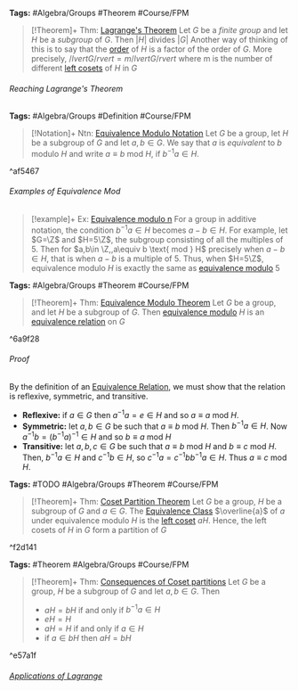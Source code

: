 ---
---

**Tags:** #Algebra/Groups #Theorem #Course/FPM 

 > 
 > \[!Theorem\]+ Thm: [Lagrange's Theorem](Lagrange's%20Theorem.md)
 > Let $G$ be a *finite group* and let $H$ be a *subgroup* of $G$. Then $\lvert H \rvert$ divides $\lvert G \rvert$
 > Another way of thinking of this is to say that the [order](../Individuals/Order%20of%20a%20Group.md#order-of-a-group) of $H$ is a factor of the order of $G$. More precisely, $/lvert G /rvert = m/lvert G /rvert$ where m is the number of different [left cosets](../Individuals/Order%20of%20a%20Group.md) of $H$ in $G$

###### Reaching Lagrange's Theorem

**Tags:** #Algebra/Groups #Definition #Course/FPM 

 > 
 > \[!Notation\]+ Ntn: [Equivalence Modulo Notation](../Individuals/Equivalence%20Modulo%20Notation.md)
 > Let $G$ be a group, let $H$ be a subgroup of $G$ and let $a,b\in G$. We say that $a$ is *equivalent* to $b$ modulo $H$ and write $a\equiv b$ mod $H$, if $b^{-1}a\in H$.

^af5467

###### Examples of Equivalence Mod

 > 
 > \[!example\]+ Ex: [Equivalence modulo n](../Individuals/Equivalence%20Modulo%20Notation.md)
 > For a group in additive notation, the condition $b^{-1}a\in H$ becomes $a-b\in H$. For example, let $G=\Z$ and $H=5\Z$, the subgroup consisting of all the multiples of $5$. Then for $a,b\in \Z,,a\equiv b \text{ mod } H$ precisely when $a-b\in H$, that is when $a-b$ is a multiple of $5$.
 > Thus, when $H=5\Z$, equivalence modulo $H$ is exactly the same as [equivalence modulo](../Individuals/Relation.md#574496) 5

**Tags:** #Algebra/Groups #Theorem #Course/FPM 

 > 
 > \[!Theorem\]+ Thm: [Equivalence Modulo Theorem](../Individuals/Equivalence%20Modulo%20Theorem.md)
 > Let $G$ be a group, and let $H$ be a subgroup of $G$. Then [equivalence modulo](../Individuals/Equivalence%20Modulo%20Notation.md) $H$ is an [equivalence relation](../Individuals/Equivalence%20Modulo%20Notation.md) on $G$

^6a9f28

###### Proof

By the definition of an [Equivalence Relation](../Individuals/Equivalence%20Relation.md), we must show that the relation is reflexive, symmetric, and transitive.

* **Reflexive:** if $a \in G$ then $a^{-1}a=e\in H$ and so $a\equiv a \text{ mod } H$.
* **Symmetric:** let $a,b\in G$ be such that $a\equiv b\text{ mod } H$. Then $b^{-1}a\in H$. Now $a^{-1}b=(b^{-1}a)^{-1}\in H$ and so $b\equiv a \text{ mod } H$
* **Transitive:** let $a,b,c\in G$ be such that $a \equiv b \text{ mod } H$ and $b\equiv c\text{ mod } H$. Then, $b^{-1}a\in H$ and $c^{-1}b\in H$, so $c^{-1}a=c^{-1}bb^{-1}a\in H$. Thus $a\equiv c \text{ mod } H$.

**Tags:** #TODO #Algebra/Groups #Theorem #Course/FPM 

 > 
 > \[!Theorem\]+ Thm: [Coset Partition Theorem](../Individuals/Coset%20Partition%20Theorem.md)
 > Let $G$ be a group, $H$ be a subgroup of $G$ and $a\in G$. The [Equivalence Class](../Individuals/Equivalence%20Class.md) $\overline{a}$ of $a$ under equivalence modulo $H$ is the [left coset](../Individuals/Equivalence%20Class.md) $aH$. Hence, the left cosets of $H$ in $G$ form a partition of $G$

^f2d141

**Tags:** #Theorem #Algebra/Groups #Course/FPM 

 > 
 > \[!Theorem\]+ Thm: [Consequences of Coset partitions](../Individuals/Consequences%20of%20Coset%20partitions.md)
 > Let $G$ be a group, $H$ be a subgroup of $G$ and let $a,b\in G$. Then
 > 
 > * $aH=bH$ if and only if $b^{-1}a\in H$
 > * $eH=H$
 > * $aH=H$ if and only if $a\in H$
 > * if $a\in bH$ then $aH=bH$

^e57a1f

###### [Applications of Lagrange](../Individuals/Applications%20of%20Lagrange.md)
